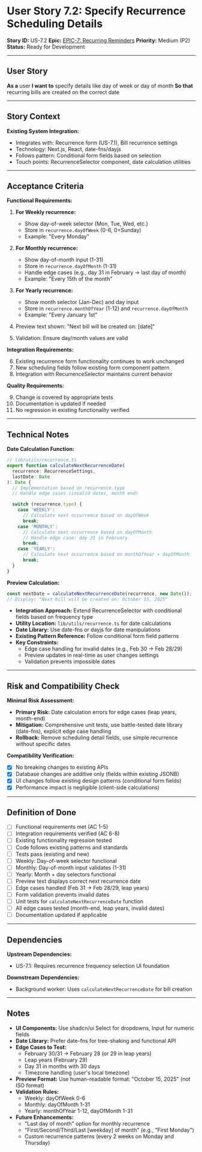 # User Story 7.2: Specify Recurrence Scheduling Details

**Story ID:** US-7.2
**Epic:** [EPIC-7: Recurring Reminders](epic-7-recurring-reminders.md)
**Priority:** Medium (P2)
**Status:** Ready for Development

---

## User Story

**As a** user
**I want to** specify details like day of week or day of month
**So that** recurring bills are created on the correct date

---

## Story Context

**Existing System Integration:**
- Integrates with: Recurrence form (US-7.1), Bill recurrence settings
- Technology: Next.js, React, date-fns/dayjs
- Follows pattern: Conditional form fields based on selection
- Touch points: RecurrenceSelector component, date calculation utilities

---

## Acceptance Criteria

**Functional Requirements:**

1. **For Weekly recurrence:**
   - Show day-of-week selector (Mon, Tue, Wed, etc.)
   - Store in `recurrence.dayOfWeek` (0-6, 0=Sunday)
   - Example: "Every Monday"

2. **For Monthly recurrence:**
   - Show day-of-month input (1-31)
   - Store in `recurrence.dayOfMonth` (1-31)
   - Handle edge cases (e.g., day 31 in February → last day of month)
   - Example: "Every 15th of the month"

3. **For Yearly recurrence:**
   - Show month selector (Jan-Dec) and day input
   - Store in `recurrence.monthOfYear` (1-12) and `recurrence.dayOfMonth`
   - Example: "Every January 1st"

4. Preview text shown: "Next bill will be created on: [date]"
5. Validation: Ensure day/month values are valid

**Integration Requirements:**

6. Existing recurrence form functionality continues to work unchanged
7. New scheduling fields follow existing form component pattern
8. Integration with RecurrenceSelector maintains current behavior

**Quality Requirements:**

9. Change is covered by appropriate tests
10. Documentation is updated if needed
11. No regression in existing functionality verified

---

## Technical Notes

**Date Calculation Function:**
```typescript
// lib/utils/recurrence.ts
export function calculateNextRecurrenceDate(
  recurrence: RecurrenceSettings,
  lastDate: Date
): Date {
  // Implementation based on recurrence.type
  // Handle edge cases (invalid dates, month end)

  switch (recurrence.type) {
    case 'WEEKLY':
      // Calculate next occurrence based on dayOfWeek
      break;
    case 'MONTHLY':
      // Calculate next occurrence based on dayOfMonth
      // Handle edge case: day 31 in February
      break;
    case 'YEARLY':
      // Calculate next occurrence based on monthOfYear + dayOfMonth
      break;
  }
}
```

**Preview Calculation:**
```typescript
const nextDate = calculateNextRecurrenceDate(recurrence, new Date());
// Display: "Next bill will be created on: October 15, 2025"
```

- **Integration Approach:** Extend RecurrenceSelector with conditional fields based on frequency type
- **Utility Location:** `lib/utils/recurrence.ts` for date calculations
- **Date Library:** Use date-fns or dayjs for date manipulations
- **Existing Pattern Reference:** Follow conditional form field patterns
- **Key Constraints:**
  - Edge case handling for invalid dates (e.g., Feb 30 → Feb 28/29)
  - Preview updates in real-time as user changes settings
  - Validation prevents impossible dates

---

## Risk and Compatibility Check

**Minimal Risk Assessment:**
- **Primary Risk:** Date calculation errors for edge cases (leap years, month-end)
- **Mitigation:** Comprehensive unit tests, use battle-tested date library (date-fns), explicit edge case handling
- **Rollback:** Remove scheduling detail fields, use simple recurrence without specific dates

**Compatibility Verification:**
- [x] No breaking changes to existing APIs
- [x] Database changes are additive only (fields within existing JSONB)
- [x] UI changes follow existing design patterns (conditional form fields)
- [x] Performance impact is negligible (client-side calculations)

---

## Definition of Done

- [ ] Functional requirements met (AC 1-5)
- [ ] Integration requirements verified (AC 6-8)
- [ ] Existing functionality regression tested
- [ ] Code follows existing patterns and standards
- [ ] Tests pass (existing and new)
- [ ] Weekly: Day-of-week selector functional
- [ ] Monthly: Day-of-month input validates (1-31)
- [ ] Yearly: Month + day selectors functional
- [ ] Preview text displays correct next recurrence date
- [ ] Edge cases handled (Feb 31 → Feb 28/29, leap years)
- [ ] Form validation prevents invalid dates
- [ ] Unit tests for `calculateNextRecurrenceDate` function
- [ ] All edge cases tested (month-end, leap years, invalid dates)
- [ ] Documentation updated if applicable

---

## Dependencies

**Upstream Dependencies:**
- US-7.1: Requires recurrence frequency selection UI foundation

**Downstream Dependencies:**
- Background worker: Uses `calculateNextRecurrenceDate` for bill creation

---

## Notes

- **UI Components:** Use shadcn/ui Select for dropdowns, Input for numeric fields
- **Date Library:** Prefer date-fns for tree-shaking and functional API
- **Edge Cases to Test:**
  - February 30/31 → February 28 (or 29 in leap years)
  - Leap years (February 29)
  - Day 31 in months with 30 days
  - Timezone handling (user's local timezone)
- **Preview Format:** Use human-readable format: "October 15, 2025" (not ISO format)
- **Validation Rules:**
  - Weekly: dayOfWeek 0-6
  - Monthly: dayOfMonth 1-31
  - Yearly: monthOfYear 1-12, dayOfMonth 1-31
- **Future Enhancements:**
  - "Last day of month" option for monthly recurrence
  - "First/Second/Third/Last [weekday] of month" (e.g., "First Monday")
  - Custom recurrence patterns (every 2 weeks on Monday and Thursday)
